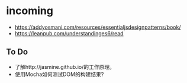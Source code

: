 # incoming

* https://addyosmani.com/resources/essentialjsdesignpatterns/book/
* https://leanpub.com/understandinges6/read

To Do
-----
* 了解http://jasmine.github.io/的工作原理。
* 使用Mocha如何测试DOM的构建结果?

